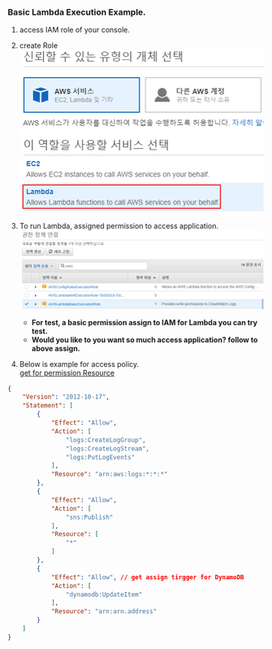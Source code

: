 ### Basic Lambda Execution Example.
1. access IAM role of your console.
2. create Role<br>
![alt_text](https://github.com/oryondark/-/blob/master/AWS_Lambda/%EC%97%AD%ED%95%A0%EC%83%9D%EC%84%B1.png)<br>

3. To run Lambda, assigned permission to access application.
![alt_text](https://github.com/oryondark/-/blob/master/AWS_Lambda/assignedPermission.png)<br>

    * **For test, a basic permission assign to IAM for Lambda you can try test.**
    * **Would you like to you want so much access application? follow to above assign.**

3. Below is example for access policy.<br>
[get for permission Resource]<br>


```Json
{
    "Version": "2012-10-17",
    "Statement": [
        {
            "Effect": "Allow",
            "Action": [
                "logs:CreateLogGroup",
                "logs:CreateLogStream",
                "logs:PutLogEvents"
            ],
            "Resource": "arn:aws:logs:*:*:*"
        },
        {
            "Effect": "Allow",
            "Action": [
                "sns:Publish"
            ],
            "Resource": [
                "*"
            ]
        },
        {
            "Effect": "Allow", // get assign tirgger for DynamoDB
            "Action": [
                "dynamodb:UpdateItem"
            ],
            "Resource": "arn:arn.address"
        }
    ]
}
```

[get for permission Resource]:https://docs.aws.amazon.com/ko_kr/amazondynamodb/latest/developerguide/Streams.Lambda.Tutorial.html#Streams.Lambda.Tutorial.SNSTopic "follow link"
